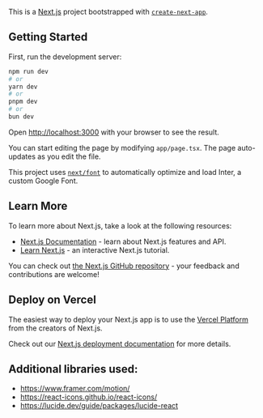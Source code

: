 This is a [Next.js](https://nextjs.org/) project bootstrapped with [`create-next-app`](https://github.com/vercel/next.js/tree/canary/packages/create-next-app).

## Getting Started

First, run the development server:

```bash
npm run dev
# or
yarn dev
# or
pnpm dev
# or
bun dev
```

Open [http://localhost:3000](http://localhost:3000) with your browser to see the result.

You can start editing the page by modifying `app/page.tsx`. The page auto-updates as you edit the file.

This project uses [`next/font`](https://nextjs.org/docs/basic-features/font-optimization) to automatically optimize and load Inter, a custom Google Font.

## Learn More

To learn more about Next.js, take a look at the following resources:

- [Next.js Documentation](https://nextjs.org/docs) - learn about Next.js features and API.
- [Learn Next.js](https://nextjs.org/learn) - an interactive Next.js tutorial.

You can check out [the Next.js GitHub repository](https://github.com/vercel/next.js/) - your feedback and contributions are welcome!

## Deploy on Vercel

The easiest way to deploy your Next.js app is to use the [Vercel Platform](https://vercel.com/new?utm_medium=default-template&filter=next.js&utm_source=create-next-app&utm_campaign=create-next-app-readme) from the creators of Next.js.

Check out our [Next.js deployment documentation](https://nextjs.org/docs/deployment) for more details.

## Additional libraries used:

- https://www.framer.com/motion/
- https://react-icons.github.io/react-icons/
- https://lucide.dev/guide/packages/lucide-react


<!-- 
claude ai chats:
https://claude.ai/chat/e9923cfd-6f3c-4de7-a5bb-9d30a42dcc78
https://claude.ai/chat/351170f7-36f6-4673-9060-09539e9d74ae
https://claude.ai/chat/5d8e4e82-1656-49ff-a92a-414b183fa6d7
https://claude.ai/chat/b373cb58-0e6e-48f5-a0f8-bc3e11cea119
https://claude.ai/chat/141911df-c738-4b43-b947-3491b2043635
https://claude.ai/chat/d972ce7a-f626-4fab-9759-fd832212b27f
-->
